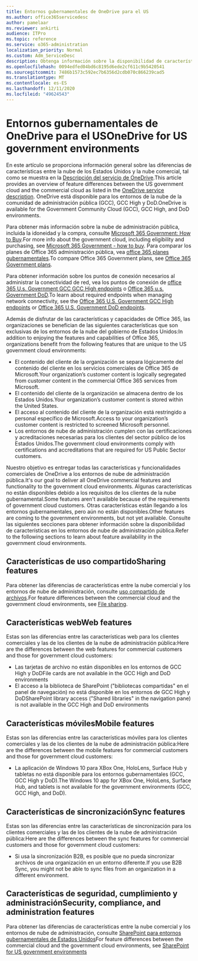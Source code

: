 ```yaml
---
title: Entornos gubernamentales de OneDrive para el US
ms.author: office365servicedesc
author: pamelaar
ms.reviewer: ankirti
audience: ITPro
ms.topic: reference
ms.service: o365-administration
localization_priority: Normal
ms.custom: Adm_ServiceDesc
description: Obtenga información sobre la disponibilidad de características de OneDrive para los clientes de la nube de US Government.
ms.openlocfilehash: 0094edfed04bd6c8195d6ede2cf611c9b5420541
ms.sourcegitcommit: 7486b1573c592ec7b6356d2cdb070c866239cad5
ms.translationtype: MT
ms.contentlocale: es-ES
ms.lasthandoff: 12/11/2020
ms.locfileid: "49624543"
---
```

# <a name="onedrive-for-us-government-environments"></a><span data-ttu-id="f597b-103">Entornos gubernamentales de OneDrive para el US</span><span class="sxs-lookup"><span data-stu-id="f597b-103">OneDrive for US government environments</span></span>

<span data-ttu-id="f597b-104">En este artículo se proporciona información general sobre las diferencias de características entre la nube de los Estados Unidos y la nube comercial, tal como se muestra en la [Descripción del servicio de OneDrive](/office365/servicedescriptions/onedrive-for-business-service-description).</span><span class="sxs-lookup"><span data-stu-id="f597b-104">This article provides an overview of feature differences between the US government cloud and the commercial cloud as listed in the [OneDrive service description](/office365/servicedescriptions/onedrive-for-business-service-description).</span></span> <span data-ttu-id="f597b-105">OneDrive está disponible para los entornos de la nube de la comunidad de administración pública (GCC), GCC High y DoD.</span><span class="sxs-lookup"><span data-stu-id="f597b-105">OneDrive is available for the Government Community Cloud (GCC), GCC High, and DoD environments.</span></span> 

<span data-ttu-id="f597b-106">Para obtener más información sobre la nube de administración pública, incluida la idoneidad y la compra, consulte [Microsoft 365 Government: How to Buy](/office365/servicedescriptions/office-365-platform-service-description/office-365-us-government/microsoft-365-government-how-to-buy).</span><span class="sxs-lookup"><span data-stu-id="f597b-106">For more info about the government cloud, including eligibility and purchasing, see [Microsoft 365 Government - how to buy](/office365/servicedescriptions/office-365-platform-service-description/office-365-us-government/microsoft-365-government-how-to-buy).</span></span> <span data-ttu-id="f597b-107">Para comparar los planes de Office 365 administración pública, vea [office 365 planes gubernamentales](https://www.microsoft.com/microsoft-365/government/compare-office-365-government-plans?rtc=1#EligibilityRequirements).</span><span class="sxs-lookup"><span data-stu-id="f597b-107">To compare Office 365 Government plans, see [Office 365 Government plans](https://www.microsoft.com/microsoft-365/government/compare-office-365-government-plans?rtc=1#EligibilityRequirements).</span></span>

<span data-ttu-id="f597b-108">Para obtener información sobre los puntos de conexión necesarios al administrar la conectividad de red, vea los puntos de conexión de [office 365 U.s. Government GCC GCC High endpoints](/office365/enterprise/office-365-u-s-government-gcc-high-endpoints#sharepoint-online-and-onedrive-for-business) o [Office 365 u.s. Government DoD](/office365/enterprise/office-365-u-s-government-dod-endpoints#sharepoint-online-and-onedrive-for-business).</span><span class="sxs-lookup"><span data-stu-id="f597b-108">To learn about required endpoints when managing network connectivity, see the [Office 365 U.S. Government GCC High endpoints](/office365/enterprise/office-365-u-s-government-gcc-high-endpoints#sharepoint-online-and-onedrive-for-business) or [Office 365 U.S. Government DoD endpoints](/office365/enterprise/office-365-u-s-government-dod-endpoints#sharepoint-online-and-onedrive-for-business).</span></span>

<span data-ttu-id="f597b-109">Además de disfrutar de las características y capacidades de Office 365, las organizaciones se benefician de las siguientes características que son exclusivas de los entornos de la nube del gobierno de Estados Unidos:</span><span class="sxs-lookup"><span data-stu-id="f597b-109">In addition to enjoying the features and capabilities of Office 365, organizations benefit from the following features that are unique to the US government cloud environments:</span></span>

-   <span data-ttu-id="f597b-110">El contenido del cliente de la organización se separa lógicamente del contenido del cliente en los servicios comerciales de Office 365 de Microsoft.</span><span class="sxs-lookup"><span data-stu-id="f597b-110">Your organization’s customer content is logically segregated from customer content in the commercial Office 365 services from Microsoft.</span></span>
-   <span data-ttu-id="f597b-111">El contenido del cliente de la organización se almacena dentro de los Estados Unidos.</span><span class="sxs-lookup"><span data-stu-id="f597b-111">Your organization’s customer content is stored within the United States.</span></span>
-   <span data-ttu-id="f597b-112">El acceso al contenido del cliente de la organización está restringido a personal específico de Microsoft.</span><span class="sxs-lookup"><span data-stu-id="f597b-112">Access to your organization’s customer content is restricted to screened Microsoft personnel.</span></span>
-   <span data-ttu-id="f597b-113">Los entornos de nube de administración cumplen con las certificaciones y acreditaciones necesarias para los clientes del sector público de los Estados Unidos.</span><span class="sxs-lookup"><span data-stu-id="f597b-113">The government cloud environments comply with certifications and accreditations that are required for US Public Sector customers.</span></span>

<span data-ttu-id="f597b-114">Nuestro objetivo es entregar todas las características y funcionalidades comerciales de OneDrive a los entornos de nube de administración pública.</span><span class="sxs-lookup"><span data-stu-id="f597b-114">It's our goal to deliver all OneDrive commercial features and functionality to the government cloud environments.</span></span> <span data-ttu-id="f597b-115">Algunas características no están disponibles debido a los requisitos de los clientes de la nube gubernamental.</span><span class="sxs-lookup"><span data-stu-id="f597b-115">Some features aren't available because of the requirements of government cloud customers.</span></span> <span data-ttu-id="f597b-116">Otras características están llegando a los entornos gubernamentales, pero aún no están disponibles.</span><span class="sxs-lookup"><span data-stu-id="f597b-116">Other features are coming to the government environments, but not yet available.</span></span> <span data-ttu-id="f597b-117">Consulte las siguientes secciones para obtener información sobre la disponibilidad de características en los entornos de nube de administración pública.</span><span class="sxs-lookup"><span data-stu-id="f597b-117">Refer to the following sections to learn about feature availability in the government cloud environments.</span></span>

## <a name="sharing-features"></a><span data-ttu-id="f597b-118">Características de uso compartido</span><span class="sxs-lookup"><span data-stu-id="f597b-118">Sharing features</span></span>

<span data-ttu-id="f597b-119">Para obtener las diferencias de características entre la nube comercial y los entornos de nube de administración, consulte [uso compartido de archivos](/office365/servicedescriptions/office-365-platform-service-description/office-365-us-government/gcc-high-and-dod#file-sharing).</span><span class="sxs-lookup"><span data-stu-id="f597b-119">For feature differences between the commercial cloud and the government cloud environments, see [File sharing](/office365/servicedescriptions/office-365-platform-service-description/office-365-us-government/gcc-high-and-dod#file-sharing).</span></span>

## <a name="web-features"></a><span data-ttu-id="f597b-120">Características web</span><span class="sxs-lookup"><span data-stu-id="f597b-120">Web features</span></span>

<span data-ttu-id="f597b-121">Estas son las diferencias entre las características web para los clientes comerciales y las de los clientes de la nube de administración pública:</span><span class="sxs-lookup"><span data-stu-id="f597b-121">Here are the differences between the web features for commercial customers and those for government cloud customers:</span></span>

- <span data-ttu-id="f597b-122">Las tarjetas de archivo no están disponibles en los entornos de GCC High y DoD</span><span class="sxs-lookup"><span data-stu-id="f597b-122">File cards are not available in the GCC High and DoD environments</span></span>
- <span data-ttu-id="f597b-123">El acceso a la biblioteca de SharePoint ("bibliotecas compartidas" en el panel de navegación) no está disponible en los entornos de GCC High y DoD</span><span class="sxs-lookup"><span data-stu-id="f597b-123">SharePoint library access ("Shared libraries" in the navigation pane) is not available in the GCC High and DoD environments</span></span>

## <a name="mobile-features"></a><span data-ttu-id="f597b-124">Características móviles</span><span class="sxs-lookup"><span data-stu-id="f597b-124">Mobile features</span></span>

<span data-ttu-id="f597b-125">Estas son las diferencias entre las características móviles para los clientes comerciales y las de los clientes de la nube de administración pública:</span><span class="sxs-lookup"><span data-stu-id="f597b-125">Here are the differences between the mobile features for commercial customers and those for government cloud customers:</span></span>

- <span data-ttu-id="f597b-126">La aplicación de Windows 10 para XBox One, HoloLens, Surface Hub y tabletas no está disponible para los entornos gubernamentales (GCC, GCC High y DoD).</span><span class="sxs-lookup"><span data-stu-id="f597b-126">The Windows 10 app for XBox One, HoloLens, Surface Hub, and tablets is not available for the government environments (GCC, GCC High, and DoD).</span></span>

## <a name="sync-features"></a><span data-ttu-id="f597b-127">Características de sincronización</span><span class="sxs-lookup"><span data-stu-id="f597b-127">Sync features</span></span>

<span data-ttu-id="f597b-128">Estas son las diferencias entre las características de sincronización para los clientes comerciales y las de los clientes de la nube de administración pública:</span><span class="sxs-lookup"><span data-stu-id="f597b-128">Here are the differences between the sync features for commercial customers and those for government cloud customers:</span></span>

- <span data-ttu-id="f597b-129">Si usa la sincronización B2B, es posible que no pueda sincronizar archivos de una organización en un entorno diferente.</span><span class="sxs-lookup"><span data-stu-id="f597b-129">If you use B2B Sync, you might not be able to sync files from an organization in a different environment.</span></span>

## <a name="security-compliance-and-administration-features"></a><span data-ttu-id="f597b-130">Características de seguridad, cumplimiento y administración</span><span class="sxs-lookup"><span data-stu-id="f597b-130">Security, compliance, and administration features</span></span>

<span data-ttu-id="f597b-131">Para obtener las diferencias de características entre la nube comercial y los entornos de nube de administración, consulte [SharePoint para entornos gubernamentales de Estados Unidos](sharepoint.md)</span><span class="sxs-lookup"><span data-stu-id="f597b-131">For feature differences between the commercial cloud and the government cloud environments, see [SharePoint for US government environments](sharepoint.md)</span></span>


